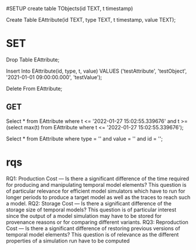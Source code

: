 
#SETUP 
create table TObjects(id TEXT, t timestamp)

Create Table EAttribute(id TEXT, type TEXT, t timestamp, value TEXT);



# SET

Drop Table EAttribute;

Insert Into EAttribute(id, type, t, value) 
VALUES 
('testAttribute', 'testObject', '2021-01-01 09:00:00.000', 'testValue');

Delete From EAttribute;

## GET

Select * from EAttribute where t <= '2022-01-27 15:02:55.339676' and t >= (select max(t) from EAttribute where t <= '2022-01-27 15:02:55.339676');

Select * from EAttribute where type = '' and value = '' and id = '';

# rqs

RQ1: Production Cost — Is there a significant difference of the time required
for producing and manipulating temporal model elements? This question is of
particular relevance for efficient model simulators which have to run for longer
periods to produce a target model as well as the traces to reach such a model.
RQ2: Storage Cost — Is there a significant difference of the storage size of
temporal models? This question is of particular interest since the output of a
model simulation may have to be stored for provenance reasons or for comparing
different variants.
RQ3: Reproduction Cost — Is there a significant difference of restoring previous versions of temporal model elements? This question is of relevance as the
different properties of a simulation run have to be computed 